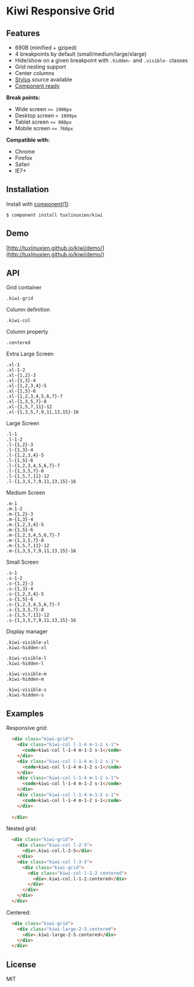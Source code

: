 # Kiwi Responsive Grid

## Features

* 690B (minified + gziped)
* 4 breakpoints by default (small/medium/large/xlarge)
* Hide/show on a given breakpoint with `.hidden-` and `.visible-` classes
* Grid nesting support
* Center columns
* [Stylus](http://learnboost.github.io/stylus/) source available
* [Component ready](https://github.com/component/component)


**Break points:**

* Wide screen `>= 1900px`
* Desktop screen `< 1899px`
* Tablet screen `<= 980px`
* Mobile screen `<= 768px`

  
**Compatible with:**

* Chrome
* Firefox
* Safari
* IE7+

## Installation

  Install with [component(1)](http://component.io):

    $ component install tuxlinuxien/kiwi

## Demo

  [http://tuxlinuxien.github.io/kiwi/demo/](http://tuxlinuxien.github.io/kiwi/demo/)

## API
  
  Grid container
    
    .kiwi-grid

  Column definition

    .kiwi-col

  Column property

    .centered
  
  Extra Large Screen
  
    .xl-1
    .xl-1-2
    .xl-{1,2}-3
    .xl-{1,3}-4
    .xl-{1,2,3,4}-5
    .xl-{1,5}-6
    .xl-{1,2,3,4,5,6,7}-7
    .xl-{1,3,5,7}-8
    .xl-{1,5,7,11}-12
    .xl-{1,3,5,7,9,11,13,15}-16

  Large Screen
  
    .l-1
    .l-1-2
    .l-{1,2}-3
    .l-{1,3}-4
    .l-{1,2,3,4}-5
    .l-{1,5}-6
    .l-{1,2,3,4,5,6,7}-7
    .l-{1,3,5,7}-8
    .l-{1,5,7,11}-12
    .l-{1,3,5,7,9,11,13,15}-16

  Medium Screen
  
    .m-1
    .m-1-2
    .m-{1,2}-3
    .m-{1,3}-4
    .m-{1,2,3,4}-5
    .m-{1,5}-6
    .m-{1,2,3,4,5,6,7}-7
    .m-{1,3,5,7}-8
    .m-{1,5,7,11}-12
    .m-{1,3,5,7,9,11,13,15}-16

  Small Screen
  
    .s-1
    .s-1-2
    .s-{1,2}-3
    .s-{1,3}-4
    .s-{1,2,3,4}-5
    .s-{1,5}-6
    .s-{1,2,3,4,5,6,7}-7
    .s-{1,3,5,7}-8
    .s-{1,5,7,11}-12
    .s-{1,3,5,7,9,11,13,15}-16

  Display manager
  
    .kiwi-visible-xl
    .kiwi-hidden-xl

    .kiwi-visible-l
    .kiwi-hidden-l

    .kiwi-visible-m
    .kiwi-hidden-m
    
    .kiwi-visible-s
    .kiwi-hidden-s
       
## Examples

Responsive grid:

```html
  <div class="kiwi-grid">
    <div class="kiwi-col l-1-4 m-1-2 s-1">
      <code>kiwi-col l-1-4 m-1-2 s-1</code>
    </div>
    <div class="kiwi-col l-1-4 m-1-2 s-1">
      <code>kiwi-col l-1-4 m-1-2 s-1</code>
    </div>
    <div class="kiwi-col l-1-4 m-1-2 s-1">
      <code>kiwi-col l-1-4 m-1-2 s-1</code>
    </div>
    <div class="kiwi-col l-1-4 m-1-2 s-1">
      <code>kiwi-col l-1-4 m-1-2 s-1</code>
    </div>
     
  </div>
```


Nested grid:

```html
  <div class="kiwi-grid">
    <div class="kiwi-col l-2-5">
      <div>.kiwi-col.l-2-5</div>
    </div>
    <div class="kiwi-col l-3-5">
      <div class="kiwi-grid">
        <div class="kiwi-col l-1-2 centered">
          <div>.kiwi-col.l-1-2.centered</div>
        </div>
      </div>
    </div>
  </div>
```


Centered:

```html
  <div class="kiwi-grid">
    <div class="kiwi-large-2-5.centered">
      <div>.kiwi-large-2-5.centered</div>
    </div>
  </div>
```

## License

  MIT
